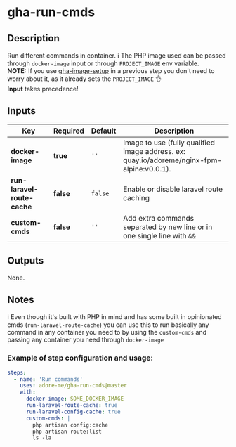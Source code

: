 # gha-run-cmds

## Description
Run different commands in container.
ℹ The PHP image used can be passed through `docker-image` input or through `PROJECT_IMAGE` env variable.    
**NOTE:** If you use [gha-image-setup](https://github.com/adore-me/gha-image-setup) in a previous step you don't need to worry about it, as it already sets the `PROJECT_IMAGE` 👌    
**Input** takes precedence!

## Inputs 
| Key                          | Required  | Default | Description                                                                                |
|------------------------------|-----------|---------|--------------------------------------------------------------------------------------------|
| **docker-image**             | **true**  | `''`    | Image to use (fully qualified image address. ex: quay.io/adoreme/nginx-fpm-alpine:v0.0.1). |
| **run-laravel-route-cache**  | **false** | `false` | Enable or disable laravel route caching                                                    |
| **custom-cmds**              | **false** | `''`    | Add extra commands separated by new line or in one single line with `&&`                   |

## Outputs
None.

## Notes
ℹ Even though it's built with PHP in mind and has some built in opinionated cmds (`run-laravel-route-cache`) you can use this to run basically any command in any container you need to by using the `custom-cmds` and passing any container you need through `docker-image`

### Example of step configuration and usage:
```yaml
steps:
  - name: 'Run commands'
    uses: adore-me/gha-run-cmds@master
    with:
      docker-image: SOME_DOCKER_IMAGE
      run-laravel-route-cache: true
      run-laravel-config-cache: true
      custom-cmds: |
        php artisan config:cache
        php artisan route:list
        ls -la
```
